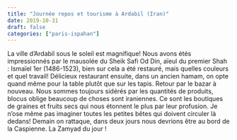 ```yaml
---
title: "Journée repos et tourisme à Ardabil (Iran)"
date: 2019-10-31
draft: false
categories: ["paris-ispahan"]
---
```


La ville d’Ardabil sous le soleil est magnifique!
Nous avons étés impressionnés par le mausolée du Sheik Safi Od Din, aïeul du premier Shah : Ismaïel 1er (1486-1523), bien sur cela a été restauré, mais quelles couleurs et quel travail!
Délicieux restaurant ensuite, dans un ancien hamam, on opte quand même pour la table plutôt que sur les tapis. Retour par le bazar à nouveau. Nous sommes toujours sidérés par les quantités de produits, blocus oblige beaucoup de choses sont iraniennes. Ce sont les boutiques de graines et fruits secs qui nous étonnent le plus par leur profusion. Je n’ose même pas imaginer toutes les petites bêtes qui doivent circuler là dedans!
Demain on rattaque, dans deux jours nous devrions être au bord de la Caspienne.
La Zamyad du jour !
